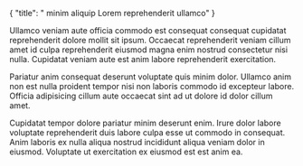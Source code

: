 {
  "title": " minim aliquip Lorem reprehenderit ullamco"
}

Ullamco veniam aute officia commodo est consequat consequat cupidatat reprehenderit dolore mollit sit ipsum. Occaecat reprehenderit veniam cillum amet id culpa reprehenderit eiusmod magna enim nostrud consectetur nisi nulla. Cupidatat veniam aute est anim labore reprehenderit exercitation.

Pariatur anim consequat deserunt voluptate quis minim dolor. Ullamco anim non est nulla proident tempor nisi non laboris commodo id excepteur labore. Officia adipisicing cillum aute occaecat sint ad ut dolore id dolor cillum amet.

Cupidatat tempor dolore pariatur minim deserunt enim. Irure dolor labore voluptate reprehenderit duis labore culpa esse ut commodo in consequat. Anim laboris ex nulla aliqua nostrud incididunt aliqua veniam dolor in eiusmod. Voluptate ut exercitation ex eiusmod est est anim ea.
